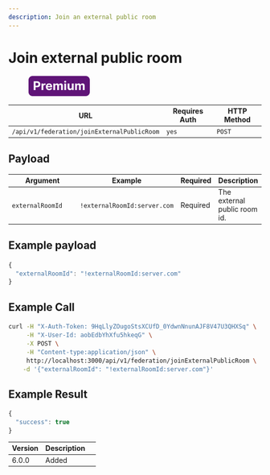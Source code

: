 ```yaml
---
description: Join an external public room
---
```


# Join external public room

<figure><img src="../../../../../../.gitbook/assets/Premium.svg" alt=""><figcaption></figcaption></figure>

| URL                                         | Requires Auth | HTTP Method |
| ------------------------------------------- | ------------- | ----------- |
| `/api/v1/federation/joinExternalPublicRoom` | `yes`         | `POST`      |

## Payload

<table><thead><tr><th width="225">Argument</th><th>Example</th><th>Required</th><th>Description</th></tr></thead><tbody><tr><td><code>externalRoomId</code></td><td><code>!externalRoomId:server.com</code></td><td>Required</td><td>The external public room id.</td></tr></tbody></table>

## Example payload

```javascript
{
  "externalRoomId": "!externalRoomId:server.com"
}
```

## Example Call

```bash
curl -H "X-Auth-Token: 9HqLlyZOugoStsXCUfD_0YdwnNnunAJF8V47U3QHXSq" \
     -H "X-User-Id: aobEdbYhXfu5hkeqG" \
     -X POST \
     -H "Content-type:application/json" \
     http://localhost:3000/api/v1/federation/joinExternalPublicRoom \
    -d '{"externalRoomId": "!externalRoomId:server.com"}'
```

## Example Result

```javascript
{
  "success": true
}
```

<table><thead><tr><th>Version</th><th>Description</th><th data-hidden></th></tr></thead><tbody><tr><td>6.0.0</td><td>Added</td><td></td></tr></tbody></table>
